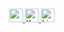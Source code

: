 <p> 
  <a href="https://drive.google.com/file/..."> <img src="https://img.shields.io/badge/-CV-yellow?style=plastic" height="25px"> </a>
  <a href="https://www.kaggle.com/alinaoshroeva"> <img src="https://img.shields.io/badge/Kaggle-20BEFF?style=for-the-badge&logo=Kaggle&logoColor=white" height="25px" alt="Kaggle">
  <a href="https://www.linkedin.com/..."><img src="https://img.shields.io/badge/linkedin-006CAC.svg?&style=plastic&logo=linkedin&logoColor=white" height="25px" alt="LinkedIn"> </a>
</p> 
